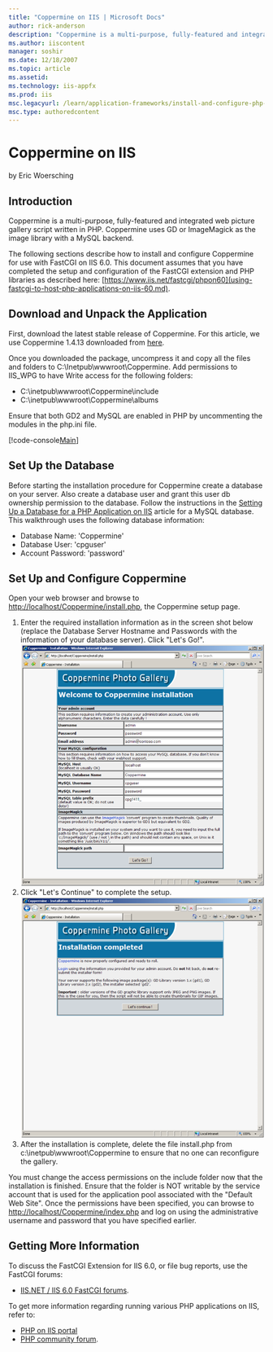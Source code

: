 ```yaml
---
title: "Coppermine on IIS | Microsoft Docs"
author: rick-anderson
description: "Coppermine is a multi-purpose, fully-featured and integrated web picture gallery script written in PHP. Coppermine uses GD or ImageMagick as the image librar..."
ms.author: iiscontent
manager: soshir
ms.date: 12/18/2007
ms.topic: article
ms.assetid: 
ms.technology: iis-appfx
ms.prod: iis
msc.legacyurl: /learn/application-frameworks/install-and-configure-php-applications-on-iis/coppermine-on-iis
msc.type: authoredcontent
---
```

Coppermine on IIS
====================
by Eric Woersching

## Introduction

Coppermine is a multi-purpose, fully-featured and integrated web picture gallery script written in PHP. Coppermine uses GD or ImageMagick as the image library with a MySQL backend.

The following sections describe how to install and configure Coppermine for use with FastCGI on IIS 6.0. This document assumes that you have completed the setup and configuration of the FastCGI extension and PHP libraries as described here: [https://www.iis.net/fastcgi/phpon60](using-fastcgi-to-host-php-applications-on-iis-60.md).

## Download and Unpack the Application

First, download the latest stable release of Coppermine. For this article, we use Coppermine 1.4.13 downloaded from [here](http://downloads.sourceforge.net/coppermine/cpg1.4.13.zip).

Once you downloaded the package, uncompress it and copy all the files and folders to C:\Inetpub\wwwroot\Coppermine. Add permissions to IIS\_WPG to have Write access for the following folders:

- C:\inetpub\wwwroot\Coppermine\include
- C:\inetpub\wwwroot\Coppermine\albums

Ensure that both GD2 and MySQL are enabled in PHP by uncommenting the modules in the php.ini file.

[!code-console[Main](coppermine-on-iis/samples/sample1.cmd)]

## Set Up the Database

Before starting the installation procedure for Coppermine create a database on your server. Also create a database user and grant this user db ownership permission to the database. Follow the instructions in the [Setting Up a Database for a PHP Application on IIS](../install-and-configure-php-on-iis/setting-up-a-database-for-a-php-application-on-iis.md) article for a MySQL database. This walkthrough uses the following database information:

- Database Name: 'Coppermine'
- Database User: 'cpguser'
- Account Password: 'password'

## Set Up and Configure Coppermine

Open your web browser and browse to [http://localhost/Coppermine/install.php](http://localhost/Coppermine/install.php), the Coppermine setup page.

1. Enter the required installation information as in the screen shot below (replace the Database Server Hostname and Passwords with the information of your database server). Click "Let's Go!".  
    [![](coppermine-on-iis/_static/image2.png)](coppermine-on-iis/_static/image1.png)
2. Click "Let's Continue" to complete the setup.  
    [![](coppermine-on-iis/_static/image4.png)](coppermine-on-iis/_static/image3.png)
3. After the installation is complete, delete the file install.php from c:\inetpub\wwwroot\Coppermine to ensure that no one can reconfigure the gallery.

You must change the access permissions on the include folder now that the installation is finished. Ensure that the folder is NOT writable by the service account that is used for the application pool associated with the "Default Web Site". Once the permissions have been specified, you can browse to [http://localhost/Coppermine/index.php](http://localhost/Coppermine/index.php) and log on using the administrative username and password that you have specified earlier.

## Getting More Information

To discuss the FastCGI Extension for IIS 6.0, or file bug reports, use the FastCGI forums:

- [IIS.NET / IIS 6.0 FastCGI forums](https://forums.iis.net/1103.aspx).

To get more information regarding running various PHP applications on IIS, refer to:

- [PHP on IIS portal](https://php.iis.net/)
- [PHP community forum](https://forums.iis.net/1102.aspx).